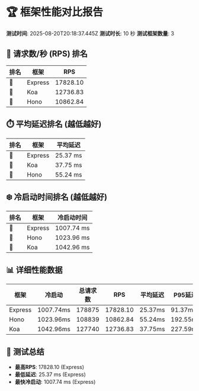# 🏆 框架性能对比报告

**测试时间**: 2025-08-20T20:18:37.445Z
**测试时长**: 10 秒
**测试框架数量**: 3

## 🚀 请求数/秒 (RPS) 排名

| 排名 | 框架 | RPS |
|------|------|-----|
| 🥇 | Express | 17828.10 |
| 🥈 | Koa | 12736.83 |
| 🥉 | Hono | 10862.84 |

## ⏱️ 平均延迟排名 (越低越好)

| 排名 | 框架 | 平均延迟 |
|------|------|----------|
| 🥇 | Express | 25.37 ms |
| 🥈 | Koa | 37.75 ms |
| 🥉 | Hono | 55.24 ms |

## ❄️ 冷启动时间排名 (越低越好)

| 排名 | 框架 | 冷启动时间 |
|------|------|------------|
| 🥇 | Express | 1007.74 ms |
| 🥈 | Hono | 1023.96 ms |
| 🥉 | Koa | 1042.96 ms |

## 📊 详细性能数据

| 框架 | 冷启动 | 总请求数 | RPS | 平均延迟 | P95延迟 | 错误率 |
|------|---------|----------|-----|----------|----------|--------|
| Express | 1007.74ms | 178875 | 17828.10 | 25.37ms | 91.37ms | 0.00% |
| Hono | 1023.96ms | 108839 | 10862.84 | 55.24ms | 192.55ms | 0.00% |
| Koa | 1042.96ms | 127740 | 12736.83 | 37.75ms | 227.59ms | 0.00% |

## 📝 测试总结

- **最高RPS**: 17828.10 (Express)
- **最低延迟**: 25.37 ms (Express)
- **最快冷启动**: 1007.74 ms (Express)
